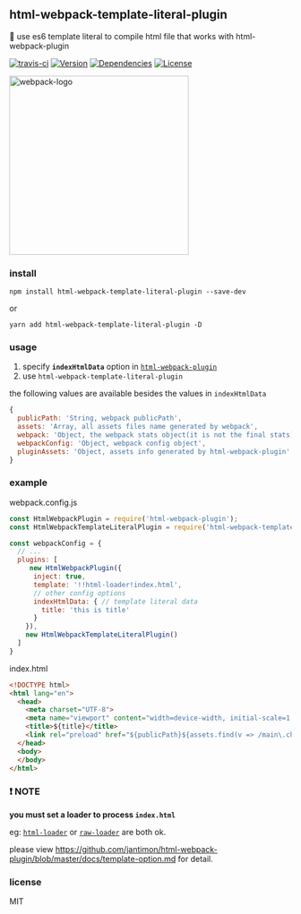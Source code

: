 
## html-webpack-template-literal-plugin

 💝 use es6 template literal to compile html file that works with html-webpack-plugin

[![travis-ci](https://travis-ci.org/lovetingyuan/html-webpack-template-literal-plugin.svg?branch=master "CI")](https://travis-ci.org/lovetingyuan/html-webpack-template-literal-plugin)
[![Version](https://img.shields.io/npm/v/html-webpack-template-literal-plugin.svg "version")](https://www.npmjs.com/package/html-webpack-template-literal-plugin)
[![Dependencies](https://david-dm.org/lovetingyuan/html-webpack-template-literal-plugin/status.svg "dependencies")](https://david-dm.org/lovetingyuan/html-webpack-template-literal-plugin)
[![License](https://img.shields.io/npm/l/html-webpack-template-literal-plugin.svg "License")](https://github.com/lovetingyuan/html-webpack-template-literal-plugin/blob/master/LICENSE)

<img src="https://github.com/webpack/media/blob/master/logo/logo-on-white-bg.png" alt="webpack-logo" width="320" >



### install
`npm install html-webpack-template-literal-plugin --save-dev`

or

`yarn add html-webpack-template-literal-plugin -D`

### usage

1. specify **`indexHtmlData`** option in [`html-webpack-plugin`](https://github.com/jantimon/html-webpack-plugin/)
2. use `html-webpack-template-literal-plugin`

the following values are available besides the values in `indexHtmlData`

```javascript
{
  publicPath: 'String, webpack publicPath',
  assets: 'Array, all assets files name generated by webpack',
  webpack: 'Object, the webpack stats object(it is not the final stats)',
  webpackConfig: 'Object, webpack config object',
  pluginAssets: 'Object, assets info generated by html-webpack-plugin'
}
```

### example

webpack.config.js

```javascript
const HtmlWebpackPlugin = require('html-webpack-plugin');
const HtmlWebpackTemplateLiteralPlugin = require('html-webpack-template-literal-plugin');

const webpackConfig = {
  // ... 
  plugins: [
     new HtmlWebpackPlugin({
      inject: true,
      template: '!!html-loader!index.html',
      // other config options
      indexHtmlData: { // template literal data
        title: 'this is title'
      }
    }),
    new HtmlWebpackTemplateLiteralPlugin()
  ]
}
```

index.html

```html
<!DOCTYPE html>
<html lang="en">
  <head>
    <meta charset="UTF-8">
    <meta name="viewport" content="width=device-width, initial-scale=1.0">
    <title>${title}</title>
    <link rel="preload" href="${publicPath}${assets.find(v => /main\.chunk/.test(v))}" as="script">
  </head>
  <body>
  </body>
</html>
```

###  ❗️ NOTE
**you must set a loader to process `index.html`**

eg: [`html-loader`](https://github.com/webpack-contrib/html-loader) or [`raw-loader`](https://github.com/webpack-contrib/raw-loader) are both ok.  

please view https://github.com/jantimon/html-webpack-plugin/blob/master/docs/template-option.md for detail. 

### license
MIT
